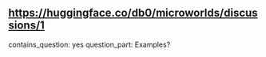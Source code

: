 ## https://huggingface.co/db0/microworlds/discussions/1

contains_question: yes
question_part: Examples?